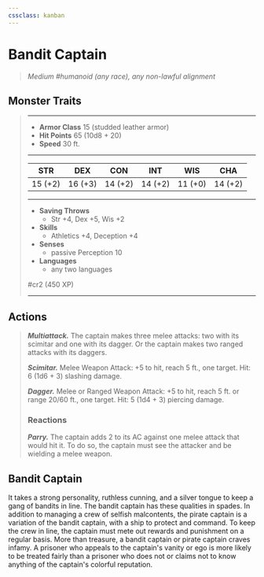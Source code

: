 ```yaml
---
cssclass: kanban
---
```


# Bandit Captain
>*Medium #humanoid (any race), any non-lawful alignment*
## Monster Traits
>___
>- **Armor Class** 15 (studded leather armor)
>- **Hit Points** 65 (10d8 + 20)
>- **Speed** 30 ft.
>___
>|STR|DEX|CON|INT|WIS|CHA|
>|:---:|:---:|:---:|:---:|:---:|:---:|
>|15 (+2)|16 (+3)|14 (+2)|14 (+2)|11 (+0)|14 (+2)|
>___
>- **Saving Throws**
>	 - Str +4, Dex +5, Wis +2
>- **Skills**
>	 - Athletics +4, Deception +4
>- **Senses**
>	 - passive Perception 10
>- **Languages**
>	 - any two languages
>
> #cr2 (450 XP)
>___
## Actions
>***Multiattack.*** The captain makes three melee attacks: two with its scimitar and one with its dagger. Or the captain makes two ranged attacks with its daggers.  
>
>***Scimitar.*** Melee Weapon Attack: +5 to hit, reach 5 ft., one target. Hit: 6 (1d6 + 3) slashing damage.  
>
>***Dagger.*** Melee  or Ranged Weapon Attack: +5 to hit, reach 5 ft. or range 20/60 ft., one target. Hit: 5 (1d4 + 3) piercing damage.  
>
>### Reactions
>***Parry.*** The captain adds 2 to its AC against one melee attack that would hit it. To do so, the captain must see the attacker and be wielding a melee weapon.
## Bandit Captain
It takes a strong personality, ruthless cunning, and a silver tongue to keep a gang of bandits in line. The bandit captain has these qualities in spades.
In addition to managing a crew of selfish malcontents, the pirate captain is a variation of the bandit captain, with a ship to protect and command. To keep the crew in line, the captain must mete out rewards and punishment on a regular basis.
More than treasure, a bandit captain or pirate captain craves infamy. A prisoner who appeals to the captain's vanity or ego is more likely to be treated fairly than a prisoner who does not or claims not to know anything of the captain's colorful reputation.